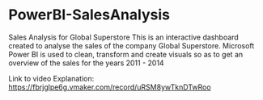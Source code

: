 # PowerBI-SalesAnalysis
Sales Analysis for Global Superstore
This is an interactive dashboard created to analyse the sales of the company Global Superstore.
Microsoft Power BI is used to clean, transform and create visuals so as to get an overview of the sales 
for the years 2011 - 2014

Link to video Explanation: https://fbrjglpe6g.vmaker.com/record/uRSM8ywTknDTwRoo

